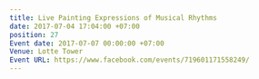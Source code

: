 ```yaml
---
title: Live Painting Expressions of Musical Rhythms
date: 2017-07-04 17:04:00 +07:00
position: 27
Event date: 2017-07-07 00:00:00 +07:00
Venue: Lotte Tower
Event URL: https://www.facebook.com/events/719601171558249/
---
```


